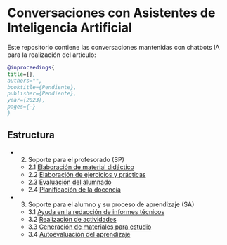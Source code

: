 # Conversaciones con Asistentes de Inteligencia Artificial

Este repositorio contiene las conversaciones mantenidas con chatbots IA  para la realización del artículo:
```bibtex
@inproceedings{
title={},
authors="",
booktitle={Pendiente},
publisher={Pendiente},
year={2023}, 
pages={-}
}
```

## Estructura

- 2. Soporte para el profesorado (SP)
  - 2.1 [Elaboración de material didáctico](SP_ElaboracionMaterialDidactico.md)
  - 2.2 [Elaboración de ejercicios y prácticas](SP_ElaboracionEjerciciosPracticas.md)
  - 2.3 [Evaluación del alumnado](SP_EvaluacionAlumnado.md)
  - 2.4 [Planificación de la docencia](SP_PlanificacionDocencia.md)
  
- 3. Soporte para el alumno y su proceso de aprendizaje (SA)
  - 3.1 [Ayuda en la redacción de informes técnicos](SA_AyudaRedaccionInformesTecnicos.md)
  - 3.2 [Realización de actividades](SA_RealizacionActividades.md)
  - 3.3 [Generación de materiales para estudio](SA_GeneracionMaterialesEstudio.md)
  - 3.4 [Autoevaluación del aprendizaje](SA_AutoevaluacionAprendizaje.md)
  
